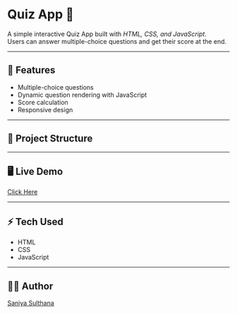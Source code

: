 # Quiz App 🎯

A simple interactive Quiz App built with *HTML, CSS, and JavaScript*.  
Users can answer multiple-choice questions and get their score at the end.

---

## 🚀 Features
- Multiple-choice questions  
- Dynamic question rendering with JavaScript  
- Score calculation  
- Responsive design  

---

## 📂 Project Structure
---

## 🖥 Live Demo
[Click Here](http://127.0.0.1:5500/Portfolio/projects/quiz/index.html)  

---

## ⚡ Tech Used
- HTML  
- CSS  
- JavaScript  

---

## 👩‍💻 Author
[Saniya Sulthana](https://github.com/Saniyasulthana25)
